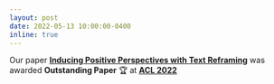 ```yaml
---
layout: post
date: 2022-05-13 10:00:00-0400
inline: true
---
```


Our paper [**Inducing Positive Perspectives with Text Reframing**](https://arxiv.org/pdf/2204.02952.pdf) was awarded **Outstanding Paper** :trophy: at [**ACL 2022**](https://www.2022.aclweb.org/)